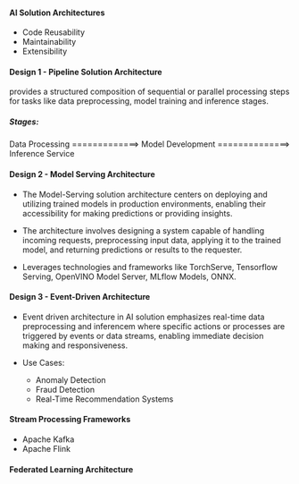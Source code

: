 #### AI Solution Architectures 

- Code Reusability 
- Maintainability 
- Extensibility 


#### Design 1 - Pipeline Solution Architecture 
provides a structured composition of sequential or parallel processing steps for tasks like data preprocessing, model training and inference stages. 

##### Stages: 
Data Processing =============> Model Development ==============> Inference Service 

#### Design 2 - Model Serving Architecture 
- The Model-Serving solution architecture centers on deploying and utilizing trained models in production environments, enabling their accessibility for making predictions or providing insights. 

- The architecture involves designing a system capable of handling incoming requests, preprocessing input data, applying it to the trained model, and returning predictions or results to the requester. 

- Leverages technologies and frameworks like TorchServe, Tensorflow Serving, OpenVINO Model Server, MLflow Models, ONNX. 

#### Design 3 - Event-Driven Architecture 

- Event driven architecture in AI solution emphasizes real-time data preprocessing and inferencem where specific actions or processes are triggered by events or data streams, enabling immediate decision making and responsiveness. 

- Use Cases: 
  - Anomaly Detection 
  - Fraud Detection 
  - Real-Time Recommendation Systems 

#### Stream Processing Frameworks 

- Apache Kafka 
- Apache Flink 

#### Federated Learning Architecture 

